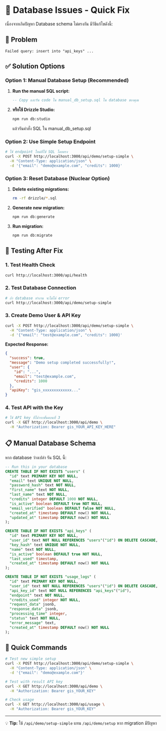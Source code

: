 # 🔧 Database Issues - Quick Fix

เนื่องจากเกิดปัญหา Database schema ไม่ตรงกัน มีวิธีแก้ไขดังนี้:

## 🚨 Problem
```
Failed query: insert into "api_keys" ... 
```

## ✅ Solution Options

### Option 1: Manual Database Setup (Recommended)

1. **Run the manual SQL script:**
   ```sql
   -- Copy และรัน code ใน manual_db_setup.sql ใน database ของคุณ
   ```

2. **หรือใช้ Drizzle Studio:**
   ```bash
   npm run db:studio
   ```
   แล้วรันคำสั่ง SQL ใน manual_db_setup.sql

### Option 2: Use Simple Setup Endpoint

```bash
# ใช้ endpoint ใหม่ที่ใช้ SQL โดยตรง
curl -X POST http://localhost:3000/api/demo/setup-simple \
  -H "Content-Type: application/json" \
  -d '{"email": "demo@example.com", "credits": 1000}'
```

### Option 3: Reset Database (Nuclear Option)

1. **Delete existing migrations:**
   ```bash
   rm -rf drizzle/*.sql
   ```

2. **Generate new migration:**
   ```bash
   npm run db:generate
   ```

3. **Run migration:**
   ```bash
   npm run db:migrate
   ```

## 🧪 Testing After Fix

### 1. Test Health Check
```bash
curl http://localhost:3000/api/health
```

### 2. Test Database Connection
```bash
# ถ้า database ทำงาน จะไม่ได้ error
curl http://localhost:3000/api/demo/setup-simple
```

### 3. Create Demo User & API Key
```bash
curl -X POST http://localhost:3000/api/demo/setup-simple \
  -H "Content-Type: application/json" \
  -d '{"email": "test@example.com", "credits": 1000}'
```

**Expected Response:**
```json
{
  "success": true,
  "message": "Demo setup completed successfully!",
  "user": {
    "id": "...",
    "email": "test@example.com", 
    "credits": 1000
  },
  "apiKey": "gis_xxxxxxxxxxxxx..."
}
```

### 4. Test API with the Key
```bash
# ใช้ API key ที่ได้จากขั้นตอนที่ 3
curl -X GET http://localhost:3000/api/demo \
  -H "Authorization: Bearer gis_YOUR_API_KEY_HERE"
```

## 📋 Manual Database Schema

หาก database ว่างเปล่า รัน SQL นี้:

```sql
-- Run this in your database
CREATE TABLE IF NOT EXISTS "users" (
  "id" text PRIMARY KEY NOT NULL,
  "email" text UNIQUE NOT NULL,
  "password_hash" text NOT NULL,
  "first_name" text NOT NULL,
  "last_name" text NOT NULL,
  "credits" integer DEFAULT 1000 NOT NULL,
  "is_active" boolean DEFAULT true NOT NULL,
  "email_verified" boolean DEFAULT false NOT NULL,
  "created_at" timestamp DEFAULT now() NOT NULL,
  "updated_at" timestamp DEFAULT now() NOT NULL
);

CREATE TABLE IF NOT EXISTS "api_keys" (
  "id" text PRIMARY KEY NOT NULL,
  "user_id" text NOT NULL REFERENCES "users"("id") ON DELETE CASCADE,
  "key_hash" text UNIQUE NOT NULL,
  "name" text NOT NULL,
  "is_active" boolean DEFAULT true NOT NULL,
  "last_used" timestamp,
  "created_at" timestamp DEFAULT now() NOT NULL
);

CREATE TABLE IF NOT EXISTS "usage_logs" (
  "id" text PRIMARY KEY NOT NULL,
  "user_id" text NOT NULL REFERENCES "users"("id") ON DELETE CASCADE, 
  "api_key_id" text NOT NULL REFERENCES "api_keys"("id"),
  "endpoint" text NOT NULL,
  "credits_used" integer NOT NULL,
  "request_data" jsonb,
  "response_data" jsonb,
  "processing_time" integer,
  "status" text NOT NULL,
  "error_message" text,
  "created_at" timestamp DEFAULT now() NOT NULL
);
```

## 🎯 Quick Commands

```bash
# Test new simple setup
curl -X POST http://localhost:3000/api/demo/setup-simple \
  -H "Content-Type: application/json" \
  -d '{"email": "demo@example.com"}'

# Test with result API key
curl -X GET http://localhost:3000/api/demo \
  -H "Authorization: Bearer gis_YOUR_KEY"

# Check usage
curl -X GET http://localhost:3000/api/usage \
  -H "Authorization: Bearer gis_YOUR_KEY"
```

---

💡 **Tip:** ใช้ `/api/demo/setup-simple` แทน `/api/demo/setup` หาก migration มีปัญหา
